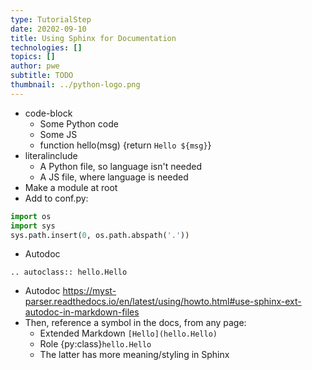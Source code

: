 ```yaml
---
type: TutorialStep
date: 20202-09-10
title: Using Sphinx for Documentation
technologies: []
topics: []
author: pwe
subtitle: TODO
thumbnail: ../python-logo.png
---
```


- code-block
    - Some Python code
    - Some JS
    - function hello(msg) {return `Hello ${msg}`}
- literalinclude
    - A Python file, so language isn't needed
    - A JS file, where language is needed
- Make a module at root
- Add to conf.py:
```python
import os
import sys
sys.path.insert(0, os.path.abspath('.'))
```
- Autodoc
```{eval-rst}
.. autoclass:: hello.Hello
```
- Autodoc https://myst-parser.readthedocs.io/en/latest/using/howto.html#use-sphinx-ext-autodoc-in-markdown-files
- Then, reference a symbol in the docs, from any page:
    - Extended Markdown ` [Hello](hello.Hello) `
    - Role {py:class}`hello.Hello`
    - The latter has more meaning/styling in Sphinx